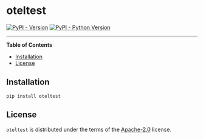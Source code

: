 # oteltest

[![PyPI - Version](https://img.shields.io/pypi/v/oteltest.svg)](https://pypi.org/project/oteltest)
[![PyPI - Python Version](https://img.shields.io/pypi/pyversions/oteltest.svg)](https://pypi.org/project/oteltest)

-----

**Table of Contents**

- [Installation](#installation)
- [License](#license)

## Installation

```console
pip install oteltest
```

## License

`oteltest` is distributed under the terms of the [Apache-2.0](https://spdx.org/licenses/Apache-2.0.html) license.
